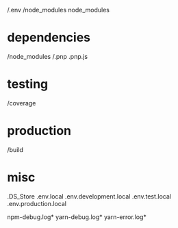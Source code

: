 /.env
/node_modules
node_modules

# dependencies

/node_modules
/.pnp
.pnp.js

# testing

/coverage

# production

/build

# misc

.DS_Store
.env.local
.env.development.local
.env.test.local
.env.production.local

npm-debug.log*
yarn-debug.log*
yarn-error.log\*
